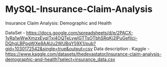 # MySQL-Insurance-Claim-Analysis
Insurance Claim Analysis: Demographic and Health

DataSet - https://docs.google.com/spreadsheets/d/e/2PACX-1vRa1wWwXmzxEvqITxj4OQTeLywlGTTsOTbhSRqKj2lPuGefjlci-DQhgLBPpgWXe8AAUu2WUBqY59X1/pub?gid=1030172542&single=true&output=csv
Data description : Kaggle - https://www.kaggle.com/datasets/thedevastator/insurance-claim-analysis-demographic-and-health?select=insurance_data.csv
